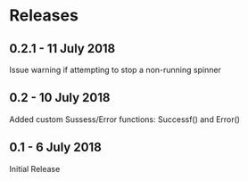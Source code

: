 # Releases

## 0.2.1 - 11 July 2018
Issue warning if attempting to stop a non-running spinner

## 0.2 - 10 July 2018
Added custom Sussess/Error functions: Successf() and Error()

## 0.1 - 6 July 2018
Initial Release
